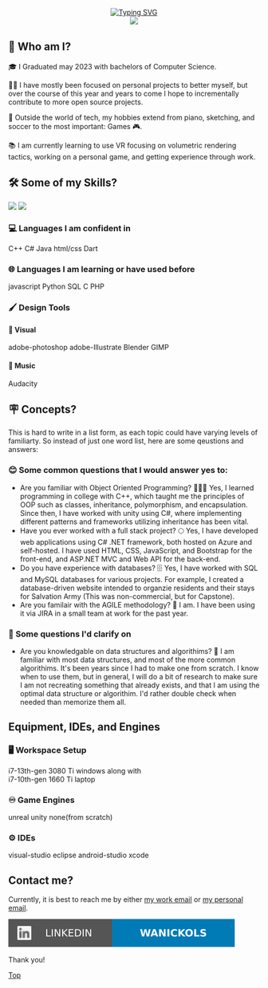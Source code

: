 <p align="center">
<a href="https://github.com/wanickols">
    <img src="https://readme-typing-svg.demolab.com?font=Georgia&size=18&duration=2000&pause=100&multiline=true&width=500&height=80&lines=William+Nickols;Researcher+%7C+BS Computer Science+%7C+Software+Engineer;AI+%7C+Game+Development+%7C+Exploration" alt="Typing SVG" />
</a>
<br/>
 

<a href="https://github.com/wanickols">
    <img src="https://github-stats-alpha.vercel.app/api?username=wanickols&cc=22272e&tc=37BCF6&ic=fff&bc=0000">
</a>

</p>

## 🤔 Who am I?
🎓 I Graduated may 2023 with bachelors of Computer Science.

👨‍💻 I have mostly been focused on personal projects to better myself, but over the course of this year and years to come I hope to incrementally contribute to more open source projects. 

🎹 Outside the world of tech, my hobbies extend from piano, sketching, and soccer to the most important: Games 🎮.

📚 I am currently learning to use VR focusing on volumetric rendering tactics, working on a personal game, and getting experience through work.
<br />

## 🛠️ Some of my Skills?

![](http://github-profile-summary-cards.vercel.app/api/cards/repos-per-language?username=wanickols&theme=dracula) 
![](http://github-profile-summary-cards.vercel.app/api/cards/most-commit-language?username=wanickols&theme=dracula)

### 💻 Languages I am confident in
C++ C# Java html/css Dart

### 🌐 Languages I am learning or have used before
javascript Python SQL C PHP

### 🖌️ Design Tools
#### 🎨 Visual 
adobe-photoshop adobe-Illustrate Blender GIMP 
#### 🎵 Music
Audacity 
<br />


## 🪧 Concepts? 
This is hard to write in a list form, as each topic could have varying levels of familiarty. So instead of just one word list, here are some qeustions and answers:

### 😊 Some common questions that I would answer yes to:
- Are you familiar with Object Oriented Programming? 👩‍👦‍👧 Yes, I learned programming in college with C++, which taught me the principles of OOP such as classes, inheritance, polymorphism, and encapsulation. Since then, I have worked with unity using C#, where implementing different patterns and frameworks utilizing inheritance has been vital. 
- Have you ever worked with a full stack project? 🌕 Yes, I have developed web applications using C# .NET framework, both hosted on Azure and self-hosted. I have used HTML, CSS, JavaScript, and Bootstrap for the front-end, and ASP.NET MVC and Web API for the back-end.
- Do you have experience with databases? 🗄️ Yes, I have worked with SQL and MySQL databases for various projects. For example, I created a database-driven website intended to organzie residents and their stays for Salvation Army (This was non-commercial, but for Capstone).
- Are you familair with the AGILE methodology? 🚀 I am. I have been using it via JIRA in a small team at work for the past year.
### 🙂 Some questions I'd clarify on
- Are you knowledgable on data structures and algorithims? 🧱 I am familiar with most data structures, and most of the more common algorithims. It's been years since I had to make one from scratch. I know when to use them, but in general, I will do a bit of research to make sure I am not recreating something that already exists, and that I am using the optimal data structure or algorithim. I'd rather double check when needed than memorize them all.

## Equipment, IDEs, and Engines
### 🖥️ Workspace Setup
i7-13th-gen 3080 Ti windows along with 
<br/>
i7-10th-gen 1660 Ti laptop

### ♾️ Game Engines
unreal unity none(from scratch)

### ⚙️ IDEs
visual-studio eclipse android-studio xcode
<br />

## Contact me?
Currently, it is best to reach me by either
[my work email](wanickols@ualr.edu) or [my personal email](andrewnickols50@gmail.com).

[![LinkedIn](https://raw.githubusercontent.com/wanickols/wanickols/master/images/li.svg)](https://uk.linkedin.com/in/william-andrew-nickols/)

Thank you!

[Top](https://github.com/wanickols)
<br />

